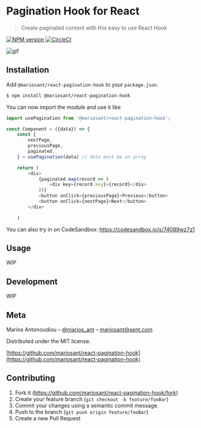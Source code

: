 # Pagination Hook for React

> Create paginated content with this easy to use React Hook

[![NPM version](https://img.shields.io/npm/v/@mariosant/react-pagination-hook.svg)](https://www.npmjs.com/package/@mariosant/react-pagination-hook)
[![CircleCI](https://circleci.com/gh/mariosant/react-pagination-hook/tree/master.svg?style=svg)](https://circleci.com/gh/mariosant/react-pagination-hook/tree/master)

![gif](https://i.imgur.com/WFz6eg4.gif)

## Installation

Add `@mariosant/react-pagination-hook` to your `package.json`.

```bash
$ npm install @mariosant/react-pagination-hook
```

You can now import the module and use it like

```javascript
import usePagination from '@mariosant/react-pagination-hook';

const Component = ({data}) => {
	const {
		nextPage,
		previousPage,
		paginated,
	} = usePagination(data) // data must be an array

	return (
		<div>
			{paginated.map(record => (
				<div key={record.key}>{record}</div>
			))}
			<button onClick={previousPage}>Previous</button>
			<button onClick={nextPage}>Next</button>
		</div>

	)
```
 You can also try in on CodeSandbox: https://codesandbox.io/s/74089wz7z1

## Usage

WIP

## Development

WIP

## Meta

Marios Antonoudiou – [@marios_ant](https://twitter.com/marios_ant) – mariosant@sent.com

Distributed under the MIT license.

[https://github.com/mariosant/react-pagination-hook](https://github.com/mariosant/react-pagination-hook)

## Contributing

1. Fork it (<https://github.com/mariosant/react-pagination-hook/fork>)
2. Create your feature branch (`git checkout -b feature/fooBar`)
3. Commit your changes using a semantic commit message.
4. Push to the branch (`git push origin feature/fooBar`)
5. Create a new Pull Request
